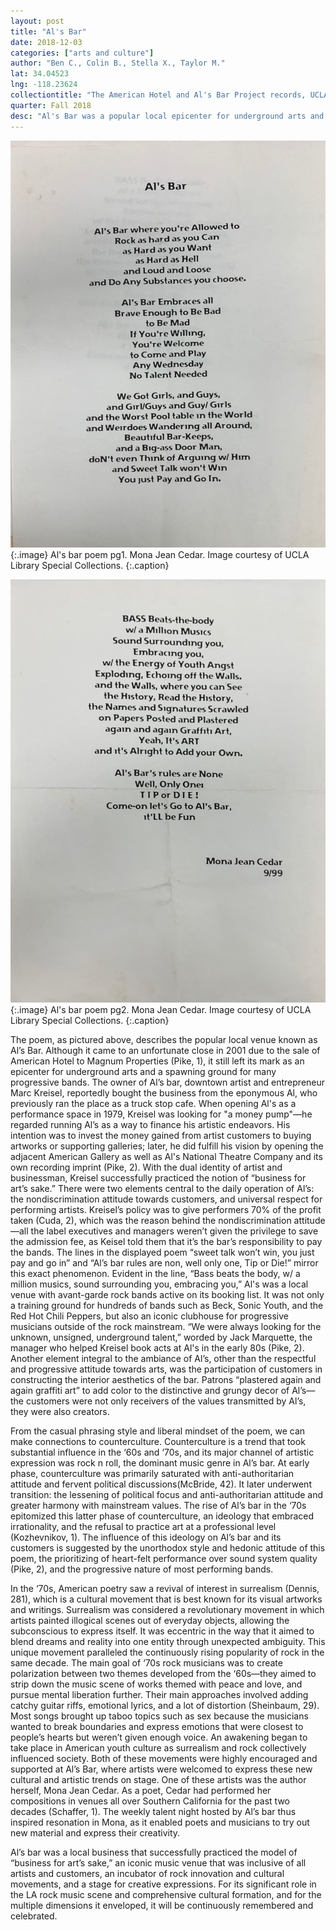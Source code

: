 ```yaml
---
layout: post
title: "Al's Bar"
date: 2018-12-03
categories: ["arts and culture"]
author: "Ben C., Colin B., Stella X., Taylor M."
lat: 34.04523
lng: -118.23624
collectiontitle: "The American Hotel and Al's Bar Project records, UCLA Library Special Collections"
quarter: Fall 2018
desc: "Al's Bar was a popular local epicenter for underground arts and progressive bands during the '70s."
---
```


![Al's bar poem pg1.](images/微信图片_20181121112938.jpg)
{:.image}
Al's bar poem pg1. Mona Jean Cedar. Image courtesy of UCLA Library Special Collections.
{:.caption}

![Al's bar poem pg2.](images/微信图片_201811211129381.jpg)
{:.image}
Al's bar poem pg2. Mona Jean Cedar. Image courtesy of UCLA Library Special Collections.
{:.caption}

The poem, as pictured above, describes the popular local venue known as Al’s Bar. Although it came to an unfortunate close in 2001 due to the sale of American Hotel to Magnum Properties (Pike, 1), it still left its mark as an epicenter for underground arts and a spawning ground for many progressive bands. The owner of Al’s bar, downtown artist and entrepreneur Marc Kreisel, reportedly bought the business from the eponymous Al, who previously ran the place as a truck stop cafe. When opening Al's as a performance space in 1979, Kreisel was looking for "a money pump"—he regarded running Al’s as a way to finance his artistic endeavors. His intention was to invest the money gained from artist customers to buying artworks or supporting galleries; later, he did fulfill his vision by opening the adjacent American Gallery as well as Al's National Theatre Company and its own recording imprint (Pike, 2). With the dual identity of artist and businessman, Kreisel successfully practiced the notion of “business for art’s sake.” There were two elements central to the daily operation of Al’s: the nondiscrimination attitude towards customers, and universal respect for performing artists. Kreisel’s policy was to give performers 70% of the profit taken (Cuda, 2), which was the reason behind the nondiscrimination attitude—all the label executives and managers weren’t given the privilege to save the admission fee, as Keisel told them that it’s the bar’s responsibility to pay the bands. The lines in the displayed poem “sweet talk won’t win, you just pay and go in” and “Al’s bar rules are non, well only one, Tip or Die!” mirror this exact phenomenon. Evident in the line, “Bass beats the body, w/ a million musics, sound surrounding you, embracing you,” Al's was a local venue with avant-garde rock bands active on its booking list. It was not only a training ground for hundreds of bands such as Beck, Sonic Youth, and the Red Hot Chili Peppers, but also an iconic clubhouse for progressive musicians outside of the rock mainstream. “We were always looking for the unknown, unsigned, underground talent,” worded by Jack Marquette, the manager who helped Kreisel book acts at Al's in the early 80s (Pike, 2). Another element integral to the ambiance of Al’s, other than the respectful and progressive attitude towards arts, was the participation of customers in constructing the interior aesthetics of the bar. Patrons “plastered again and again graffiti art” to add color to the distinctive and grungy decor of Al’s—the customers were not only receivers of the values transmitted by Al’s, they were also creators. 

From the casual phrasing style and liberal mindset of the poem, we can make connections to counterculture. Counterculture is a trend that took substantial influence in the ‘60s and ‘70s, and its major channel of artistic expression was rock n roll, the dominant music genre in Al’s bar. At early phase, counterculture was primarily saturated with anti-authoritarian attitude and fervent political discussions(McBride, 42). It later underwent transition: the lessening of political focus and anti-authoritarian attitude and greater harmony with mainstream values. The rise of Al’s bar in the ‘70s epitomized this latter phase of counterculture, an ideology that embraced irrationality, and the refusal to practice art at a professional level (Kozhevnikov, 1). The influence of this ideology on Al’s bar and its customers is suggested by the unorthodox style and hedonic attitude of this poem, the prioritizing of heart-felt performance over sound system quality (Pike, 2), and the progressive nature of most performing bands.

In the ‘70s, American poetry saw a revival of interest in surrealism (Dennis, 281), which is a cultural movement that is best known for its visual artworks and writings. Surrealism was considered a revolutionary movement in which artists painted illogical scenes out of everyday objects, allowing the subconscious to express itself. It was eccentric in the way that it aimed to blend dreams and reality into one entity through unexpected ambiguity. This unique movement paralleled the continuously rising popularity of rock in the same decade. The main goal of ‘70s rock musicians was to create polarization between two themes developed from the ‘60s—they aimed to strip down the music scene of works themed with peace and love, and pursue mental liberation further. Their main approaches involved adding catchy guitar riffs, emotional lyrics, and a lot of distortion (Sheinbaum, 29). Most songs brought up taboo topics such as sex because the musicians wanted to break boundaries and express emotions that were closest to people’s hearts but weren’t given enough voice. An awakening began to take place in American youth culture as surrealism and rock collectively influenced society. Both of these movements were highly encouraged and supported at Al’s Bar, where artists were welcomed to express these new cultural and artistic trends on stage. One of these artists was the author herself, Mona Jean Cedar. As a poet, Cedar had performed her compositions in venues all over Southern California for the past two decades (Schaffer, 1). The weekly talent night hosted by Al’s bar thus inspired resonation in Mona, as it enabled poets and musicians to try out new material and express their creativity.

Al’s bar was a local business that successfully practiced the model of “business for art’s sake,” an iconic music venue that was inclusive of all artists and customers, an incubator of rock innovation and cultural movements, and a stage for creative expressions. For its significant role in the LA rock music scene and comprehensive cultural formation, and for the multiple dimensions it enveloped, it will be continuously remembered and celebrated. 

